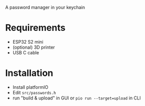 A password manager in your keychain

# Requirements

- ESP32 S2 mini
- (optional) 3D printer
- USB C cable

# Installation

- Install platformIO
- Edit `src/passwords.h`
- run "build & upload" in GUI or `pio run --target=upload` in CLI

